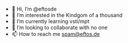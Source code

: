 - 👋 Hi, I’m @eftosde
- 👀 I’m interested in the Kindgom of a thousand
- 🌱 I’m currently learning vsti/mpt
- 💞️ I’m looking to collaborate with no one 
- 📫 How to reach me spam@eftos.de

<!---
eftosde/eftosde is a ✨ special ✨ repository because its `README.md` (this file) appears on your GitHub profile.
You can click the Preview link to take a look at your changes.
--->
